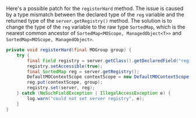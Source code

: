 Here's a possible patch for the `registerHard` method. The issue is caused by a type mismatch between the declared type of the `reg` variable and the returned type of the `server.getRegistry()` method. The solution is to change the type of the `reg` variable to the raw type `SortedMap`, which is the nearest common ancestor of `SortedMap<MOScope, ManagedObject<T>>` and `SortedMap<MOScope, ManagedObject>`.

```java
private void registerHard(final MOGroup group) {
    try {
        final Field registry = server.getClass().getDeclaredField("registry");
        registry.setAccessible(true);
        final SortedMap reg = server.getRegistry();
        DefaultMOContextScope contextScope = new DefaultMOContextScope(new OctetString(""), group.getScope());
        reg.put(contextScope, group);
        registry.set(server, reg);
    } catch (NoSuchFieldException | IllegalAccessException e) {
        log.warn("could not set server registry", e);
    }
}
```